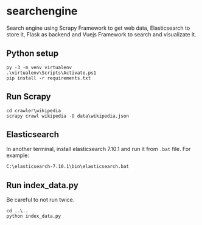 # searchengine
Search engine using Scrapy Framework to get web data, Elasticsearch to store it, Flask as backend and Vuejs Framework to search and visualizate it.

## Python setup
```
py -3 -m venv virtualenv
.\virtualenv\Scripts\Activate.ps1
pip install -r requirements.txt
```

## Run Scrapy
```
cd crawler\wikipedia
scrapy crawl wikipedia -O data\wikipedia.json
```

## Elasticsearch
In another terminal, install elasticsearch 7.10.1 and run it from `.bat` file.
For example:
```
C:\elasticsearch-7.10.1\bin\elasticsearch.bat
```

## Run index_data.py
Be careful to not run twice.
```
cd ..\..
python index_data.py
```

